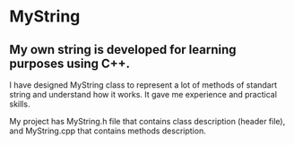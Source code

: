 # MyString
## My own string is developed for learning purposes using C++.

I have designed MyString class to represent a lot of methods of standart string and understand how it works. It gave me experience and practical skills.

My project has MyString.h file that contains class description (header file), and MyString.cpp that contains methods description.
